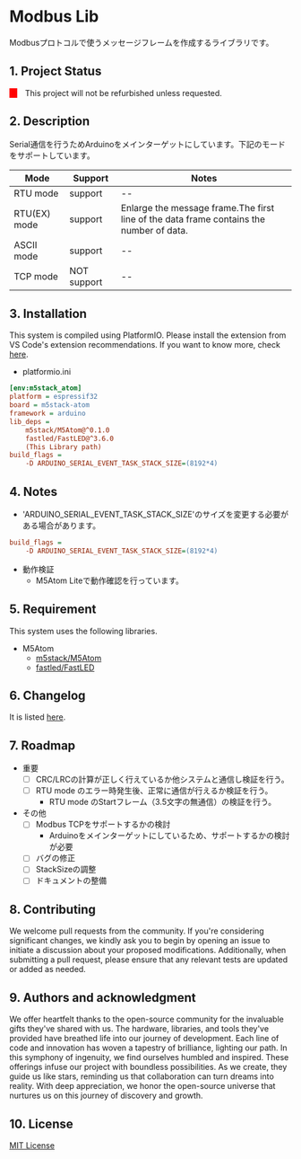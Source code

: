 # Modbus Lib

Modbusプロトコルで使うメッセージフレームを作成するライブラリです。


## Project Status

<div style="display: flex">
    <div style="width:1em; background-color: red;margin-right:1em;"></div>
    <span style="">This project will not be refurbished unless requested.</span>
</div>

## Description

Serial通信を行うためArduinoをメインターゲットにしています。下記のモードをサポートしています。

| Mode         | Support     | Notes                                                                                   |
| ------------ | ----------- | --------------------------------------------------------------------------------------- |
| RTU mode     | support     | --                                                                                      |
| RTU(EX) mode | support     | Enlarge the message frame.The first line of the data frame contains the number of data. |
| ASCII mode   | support     | --                                                                                      |
| TCP mode     | NOT support | --                                                                                      |


## Installation

This system is compiled using PlatformIO. Please install the extension from VS Code's extension recommendations. If you want to know more, check [here](https://docs.platformio.org/en/latest/).

* platformio.ini

```ini
[env:m5stack_atom]
platform = espressif32
board = m5stack-atom
framework = arduino
lib_deps =
	m5stack/M5Atom@^0.1.0
	fastled/FastLED@^3.6.0
	(This Library path)
build_flags =
	-D ARDUINO_SERIAL_EVENT_TASK_STACK_SIZE=(8192*4)
```

## Notes

* 'ARDUINO_SERIAL_EVENT_TASK_STACK_SIZE'のサイズを変更する必要がある場合があります。

```ini
build_flags =
	-D ARDUINO_SERIAL_EVENT_TASK_STACK_SIZE=(8192*4)
```

* 動作検証
  * M5Atom Liteで動作確認を行っています。

## Requirement

This system uses the following libraries.

* M5Atom
  * [m5stack/M5Atom](https://github.com/m5stack/M5Atom?utm_source=platformio&utm_medium=piohome)
  * [fastled/FastLED](https://github.com/Makuna/NeoPixelBus?utm_source=platformio&utm_medium=piohome)

## Changelog

It is listed [here](./Changelog.md).



## Roadmap

- 重要
  - [ ] CRC/LRCの計算が正しく行えているか他システムと通信し検証を行う。
  - [ ] RTU mode のエラー時発生後、正常に通信が行えるか検証を行う。
    - RTU mode のStartフレーム（3.5文字の無通信）の検証を行う。

- その他
  - [ ] Modbus TCPをサポートするかの検討
    - Arduinoをメインターゲットにしているため、サポートするかの検討が必要
  - [ ] バグの修正
  - [ ] StackSizeの調整
  - [ ] ドキュメントの整備

## Contributing

We welcome pull requests from the community. If you're considering significant changes, we kindly ask you to begin by opening an issue to initiate a discussion about your proposed modifications. Additionally, when submitting a pull request, please ensure that any relevant tests are updated or added as needed.

## Authors and acknowledgment

We offer heartfelt thanks to the open-source community for the invaluable gifts they've shared with us. The hardware, libraries, and tools they've provided have breathed life into our journey of development. Each line of code and innovation has woven a tapestry of brilliance, lighting our path. In this symphony of ingenuity, we find ourselves humbled and inspired. These offerings infuse our project with boundless possibilities. As we create, they guide us like stars, reminding us that collaboration can turn dreams into reality. With deep appreciation, we honor the open-source universe that nurtures us on this journey of discovery and growth.

## License

[MIT License](./LICENSE)


<div style="display:none">

---

<style>
body {
    counter-reset: chapter;
}

h2 {
    counter-reset: sub-chapter;
}

h3 {
    counter-reset: section;
}

h4 {
    counter-reset: indexlist;
}

h1::before {
    counter-reset: chapter;
}

h2::before {
    counter-increment: chapter;
    content: counter(chapter) ". ";
}

h3::before {
    counter-increment: sub-chapter;
    content: counter(chapter) "-" counter(sub-chapter) ". ";
}

h4::before {
    counter-increment: section;
    content: counter(chapter) "-" counter(sub-chapter) "-" counter(section) ". ";
}

h5::before {
    counter-increment: indexlist;
    content: "(" counter(indexlist) ") ";
}

#sidebar-toc-btn {
    bottom: unset;
    top: 8px;
}

.markdown-preview.markdown-preview {
    h2 {
        border-bottom: 4px solid #eaecef;
    }

    h3 {
        border-bottom: 1px solid #eaecef;
    }
}

.md-sidebar-toc.md-sidebar-toc {
    padding-top: 40px;
}

#sidebar-toc-btn {
    bottom: unset;
    top: 8px;
}
</style>

</div>

